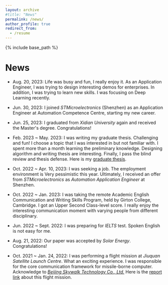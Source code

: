 ```yaml
---
layout: archive
#title: "News"
permalink: /news/
author_profile: true
redirect_from:
  - /resume
---
```


{% include base_path %}

News
======
* Aug. 20, 2023: Life was busy and fun, I really enjoy it. As an Application Engineer, I was trying to design interesting demos for enterprises. In addition, I was trying to learn new skills. I was focusing on Deep Learning recently.

* Jun. 30, 2023: I joined _STMicroelectronics_ (Shenzhen) as an Application Engineer at Automation Competence Centre, starting my new career.

* Jun. 25, 2023: I graduated from _Xidian University_ again and received the Master's degree. Congratulations!

* Feb. 2023 ~ May. 2023: I was writing my graduate thesis. Challenging and fun! I choose a topic that I was interested in but not familiar with. I spent more than a month learning the preliminary knowledge. Designing algorithm and writing thesis are interesting. Finally, I pass the blind review and thesis defense. Here is my [graduate thesis](../paper/基于扰动压缩感知的光伏电池表面缺陷抗噪声检测技术研究(图书馆上传版).pdf).

* Oct. 2022 ~ Apr. 10, 2023: I was seeking a job. The employment environment is Very pessimistic this year. Ultimately, I received an offer from _STMicroelectronics_ as _Automation Application Engineer_ at Shenzhen.

* Oct. 2022 ~ Jan. 2023: I was taking the remote Academic English Communication and Writing Skills Program, held by Girton College, Cambridge. I got an Upper Second Class-level score. I really enjoy the interesting communication moment with varying people from different disciplinary. 

* Jun. 2022 ~ Sept. 2022: I was preparing for _IELTS_ test. Spoken English is not easy for me.

* Aug. 21, 2022: Our paper was accepted by _Solar Energy_. Congratulations!

* Oct. 2021 ~ Jan. 24, 2022: I was performing a flight mission at _Jiuquan Satellite Launch Centre_. What an exciting experience. I was responsible for the core communication framework for missile-borne computer. Acknowledge to [_Beijing Skywalk Technology Co., Ltd._](https://www.spacetransportation.com.cn/) Here is the [report link](https://www.guancha.cn/industry-science/2022_01_24_623388.shtml) about this flight mission.
